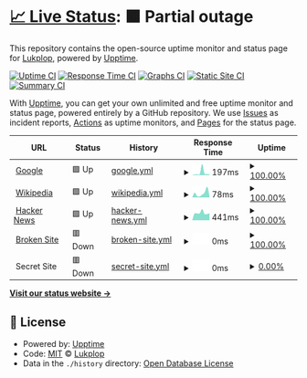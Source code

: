 # [📈 Live Status](https://Lukplop.github.io/test-upptime): <!--live status--> **🟧 Partial outage**

This repository contains the open-source uptime monitor and status page for [Lukplop](https://Lukplop.github.io/test-upptime), powered by [Upptime](https://github.com/upptime/upptime).

[![Uptime CI](https://github.com/koj-co/upptime/workflows/Uptime%20CI/badge.svg)](https://github.com/koj-co/upptime/actions?query=workflow%3A%22Uptime+CI%22)
[![Response Time CI](https://github.com/koj-co/upptime/workflows/Response%20Time%20CI/badge.svg)](https://github.com/koj-co/upptime/actions?query=workflow%3A%22Response+Time+CI%22)
[![Graphs CI](https://github.com/koj-co/upptime/workflows/Graphs%20CI/badge.svg)](https://github.com/koj-co/upptime/actions?query=workflow%3A%22Graphs+CI%22)
[![Static Site CI](https://github.com/koj-co/upptime/workflows/Static%20Site%20CI/badge.svg)](https://github.com/koj-co/upptime/actions?query=workflow%3A%22Static+Site+CI%22)
[![Summary CI](https://github.com/koj-co/upptime/workflows/Summary%20CI/badge.svg)](https://github.com/koj-co/upptime/actions?query=workflow%3A%22Summary+CI%22)

With [Upptime](https://upptime.js.org), you can get your own unlimited and free uptime monitor and status page, powered entirely by a GitHub repository. We use [Issues](https://github.com/Lukplop/test-upptime/issues) as incident reports, [Actions](https://github.com/Lukplop/test-upptime/actions) as uptime monitors, and [Pages](https://Lukplop.github.io/test-upptime) for the status page.

<!--start: status pages-->
<!-- This summary is generated by Upptime (https://github.com/upptime/upptime) -->
<!-- Do not edit this manually, your changes will be overwritten -->
<!-- prettier-ignore -->
| URL | Status | History | Response Time | Uptime |
| --- | ------ | ------- | ------------- | ------ |
| <img alt="" src="https://favicons.githubusercontent.com/www.google.com" height="13"> [Google](https://www.google.com) | 🟩 Up | [google.yml](https://github.com/Lukplop/test-upptime/commits/master/history/google.yml) | <details><summary><img alt="Response time graph" src="./graphs/google/response-time-week.png" height="20"> 197ms</summary><br><a href="https://Lukplop.github.io/test-upptime/history/google"><img alt="Response time 98" src="https://img.shields.io/endpoint?url=https%3A%2F%2Fraw.githubusercontent.com%2FLukplop%2Ftest-upptime%2Fmaster%2Fapi%2Fgoogle%2Fresponse-time.json"></a><br><a href="https://Lukplop.github.io/test-upptime/history/google"><img alt="24-hour response time 58" src="https://img.shields.io/endpoint?url=https%3A%2F%2Fraw.githubusercontent.com%2FLukplop%2Ftest-upptime%2Fmaster%2Fapi%2Fgoogle%2Fresponse-time-day.json"></a><br><a href="https://Lukplop.github.io/test-upptime/history/google"><img alt="7-day response time 197" src="https://img.shields.io/endpoint?url=https%3A%2F%2Fraw.githubusercontent.com%2FLukplop%2Ftest-upptime%2Fmaster%2Fapi%2Fgoogle%2Fresponse-time-week.json"></a><br><a href="https://Lukplop.github.io/test-upptime/history/google"><img alt="30-day response time 107" src="https://img.shields.io/endpoint?url=https%3A%2F%2Fraw.githubusercontent.com%2FLukplop%2Ftest-upptime%2Fmaster%2Fapi%2Fgoogle%2Fresponse-time-month.json"></a><br><a href="https://Lukplop.github.io/test-upptime/history/google"><img alt="1-year response time 98" src="https://img.shields.io/endpoint?url=https%3A%2F%2Fraw.githubusercontent.com%2FLukplop%2Ftest-upptime%2Fmaster%2Fapi%2Fgoogle%2Fresponse-time-year.json"></a></details> | <details><summary><a href="https://Lukplop.github.io/test-upptime/history/google">100.00%</a></summary><a href="https://Lukplop.github.io/test-upptime/history/google"><img alt="All-time uptime 100.00%" src="https://img.shields.io/endpoint?url=https%3A%2F%2Fraw.githubusercontent.com%2FLukplop%2Ftest-upptime%2Fmaster%2Fapi%2Fgoogle%2Fuptime.json"></a><br><a href="https://Lukplop.github.io/test-upptime/history/google"><img alt="24-hour uptime 100.00%" src="https://img.shields.io/endpoint?url=https%3A%2F%2Fraw.githubusercontent.com%2FLukplop%2Ftest-upptime%2Fmaster%2Fapi%2Fgoogle%2Fuptime-day.json"></a><br><a href="https://Lukplop.github.io/test-upptime/history/google"><img alt="7-day uptime 100.00%" src="https://img.shields.io/endpoint?url=https%3A%2F%2Fraw.githubusercontent.com%2FLukplop%2Ftest-upptime%2Fmaster%2Fapi%2Fgoogle%2Fuptime-week.json"></a><br><a href="https://Lukplop.github.io/test-upptime/history/google"><img alt="30-day uptime 100.00%" src="https://img.shields.io/endpoint?url=https%3A%2F%2Fraw.githubusercontent.com%2FLukplop%2Ftest-upptime%2Fmaster%2Fapi%2Fgoogle%2Fuptime-month.json"></a><br><a href="https://Lukplop.github.io/test-upptime/history/google"><img alt="1-year uptime 100.00%" src="https://img.shields.io/endpoint?url=https%3A%2F%2Fraw.githubusercontent.com%2FLukplop%2Ftest-upptime%2Fmaster%2Fapi%2Fgoogle%2Fuptime-year.json"></a></details>
| <img alt="" src="https://favicons.githubusercontent.com/en.wikipedia.org" height="13"> [Wikipedia](https://en.wikipedia.org) | 🟩 Up | [wikipedia.yml](https://github.com/Lukplop/test-upptime/commits/master/history/wikipedia.yml) | <details><summary><img alt="Response time graph" src="./graphs/wikipedia/response-time-week.png" height="20"> 78ms</summary><br><a href="https://Lukplop.github.io/test-upptime/history/wikipedia"><img alt="Response time 104" src="https://img.shields.io/endpoint?url=https%3A%2F%2Fraw.githubusercontent.com%2FLukplop%2Ftest-upptime%2Fmaster%2Fapi%2Fwikipedia%2Fresponse-time.json"></a><br><a href="https://Lukplop.github.io/test-upptime/history/wikipedia"><img alt="24-hour response time 19" src="https://img.shields.io/endpoint?url=https%3A%2F%2Fraw.githubusercontent.com%2FLukplop%2Ftest-upptime%2Fmaster%2Fapi%2Fwikipedia%2Fresponse-time-day.json"></a><br><a href="https://Lukplop.github.io/test-upptime/history/wikipedia"><img alt="7-day response time 78" src="https://img.shields.io/endpoint?url=https%3A%2F%2Fraw.githubusercontent.com%2FLukplop%2Ftest-upptime%2Fmaster%2Fapi%2Fwikipedia%2Fresponse-time-week.json"></a><br><a href="https://Lukplop.github.io/test-upptime/history/wikipedia"><img alt="30-day response time 118" src="https://img.shields.io/endpoint?url=https%3A%2F%2Fraw.githubusercontent.com%2FLukplop%2Ftest-upptime%2Fmaster%2Fapi%2Fwikipedia%2Fresponse-time-month.json"></a><br><a href="https://Lukplop.github.io/test-upptime/history/wikipedia"><img alt="1-year response time 104" src="https://img.shields.io/endpoint?url=https%3A%2F%2Fraw.githubusercontent.com%2FLukplop%2Ftest-upptime%2Fmaster%2Fapi%2Fwikipedia%2Fresponse-time-year.json"></a></details> | <details><summary><a href="https://Lukplop.github.io/test-upptime/history/wikipedia">100.00%</a></summary><a href="https://Lukplop.github.io/test-upptime/history/wikipedia"><img alt="All-time uptime 100.00%" src="https://img.shields.io/endpoint?url=https%3A%2F%2Fraw.githubusercontent.com%2FLukplop%2Ftest-upptime%2Fmaster%2Fapi%2Fwikipedia%2Fuptime.json"></a><br><a href="https://Lukplop.github.io/test-upptime/history/wikipedia"><img alt="24-hour uptime 100.00%" src="https://img.shields.io/endpoint?url=https%3A%2F%2Fraw.githubusercontent.com%2FLukplop%2Ftest-upptime%2Fmaster%2Fapi%2Fwikipedia%2Fuptime-day.json"></a><br><a href="https://Lukplop.github.io/test-upptime/history/wikipedia"><img alt="7-day uptime 100.00%" src="https://img.shields.io/endpoint?url=https%3A%2F%2Fraw.githubusercontent.com%2FLukplop%2Ftest-upptime%2Fmaster%2Fapi%2Fwikipedia%2Fuptime-week.json"></a><br><a href="https://Lukplop.github.io/test-upptime/history/wikipedia"><img alt="30-day uptime 100.00%" src="https://img.shields.io/endpoint?url=https%3A%2F%2Fraw.githubusercontent.com%2FLukplop%2Ftest-upptime%2Fmaster%2Fapi%2Fwikipedia%2Fuptime-month.json"></a><br><a href="https://Lukplop.github.io/test-upptime/history/wikipedia"><img alt="1-year uptime 100.00%" src="https://img.shields.io/endpoint?url=https%3A%2F%2Fraw.githubusercontent.com%2FLukplop%2Ftest-upptime%2Fmaster%2Fapi%2Fwikipedia%2Fuptime-year.json"></a></details>
| <img alt="" src="https://favicons.githubusercontent.com/news.ycombinator.com" height="13"> [Hacker News](https://news.ycombinator.com) | 🟩 Up | [hacker-news.yml](https://github.com/Lukplop/test-upptime/commits/master/history/hacker-news.yml) | <details><summary><img alt="Response time graph" src="./graphs/hacker-news/response-time-week.png" height="20"> 441ms</summary><br><a href="https://Lukplop.github.io/test-upptime/history/hacker-news"><img alt="Response time 452" src="https://img.shields.io/endpoint?url=https%3A%2F%2Fraw.githubusercontent.com%2FLukplop%2Ftest-upptime%2Fmaster%2Fapi%2Fhacker-news%2Fresponse-time.json"></a><br><a href="https://Lukplop.github.io/test-upptime/history/hacker-news"><img alt="24-hour response time 421" src="https://img.shields.io/endpoint?url=https%3A%2F%2Fraw.githubusercontent.com%2FLukplop%2Ftest-upptime%2Fmaster%2Fapi%2Fhacker-news%2Fresponse-time-day.json"></a><br><a href="https://Lukplop.github.io/test-upptime/history/hacker-news"><img alt="7-day response time 441" src="https://img.shields.io/endpoint?url=https%3A%2F%2Fraw.githubusercontent.com%2FLukplop%2Ftest-upptime%2Fmaster%2Fapi%2Fhacker-news%2Fresponse-time-week.json"></a><br><a href="https://Lukplop.github.io/test-upptime/history/hacker-news"><img alt="30-day response time 474" src="https://img.shields.io/endpoint?url=https%3A%2F%2Fraw.githubusercontent.com%2FLukplop%2Ftest-upptime%2Fmaster%2Fapi%2Fhacker-news%2Fresponse-time-month.json"></a><br><a href="https://Lukplop.github.io/test-upptime/history/hacker-news"><img alt="1-year response time 452" src="https://img.shields.io/endpoint?url=https%3A%2F%2Fraw.githubusercontent.com%2FLukplop%2Ftest-upptime%2Fmaster%2Fapi%2Fhacker-news%2Fresponse-time-year.json"></a></details> | <details><summary><a href="https://Lukplop.github.io/test-upptime/history/hacker-news">100.00%</a></summary><a href="https://Lukplop.github.io/test-upptime/history/hacker-news"><img alt="All-time uptime 100.00%" src="https://img.shields.io/endpoint?url=https%3A%2F%2Fraw.githubusercontent.com%2FLukplop%2Ftest-upptime%2Fmaster%2Fapi%2Fhacker-news%2Fuptime.json"></a><br><a href="https://Lukplop.github.io/test-upptime/history/hacker-news"><img alt="24-hour uptime 100.00%" src="https://img.shields.io/endpoint?url=https%3A%2F%2Fraw.githubusercontent.com%2FLukplop%2Ftest-upptime%2Fmaster%2Fapi%2Fhacker-news%2Fuptime-day.json"></a><br><a href="https://Lukplop.github.io/test-upptime/history/hacker-news"><img alt="7-day uptime 100.00%" src="https://img.shields.io/endpoint?url=https%3A%2F%2Fraw.githubusercontent.com%2FLukplop%2Ftest-upptime%2Fmaster%2Fapi%2Fhacker-news%2Fuptime-week.json"></a><br><a href="https://Lukplop.github.io/test-upptime/history/hacker-news"><img alt="30-day uptime 100.00%" src="https://img.shields.io/endpoint?url=https%3A%2F%2Fraw.githubusercontent.com%2FLukplop%2Ftest-upptime%2Fmaster%2Fapi%2Fhacker-news%2Fuptime-month.json"></a><br><a href="https://Lukplop.github.io/test-upptime/history/hacker-news"><img alt="1-year uptime 100.00%" src="https://img.shields.io/endpoint?url=https%3A%2F%2Fraw.githubusercontent.com%2FLukplop%2Ftest-upptime%2Fmaster%2Fapi%2Fhacker-news%2Fuptime-year.json"></a></details>
| <img alt="" src="https://favicons.githubusercontent.com/thissitedoesnotexist.com" height="13"> [Broken Site](https://thissitedoesnotexist.com) | 🟥 Down | [broken-site.yml](https://github.com/Lukplop/test-upptime/commits/master/history/broken-site.yml) | <details><summary><img alt="Response time graph" src="./graphs/broken-site/response-time-week.png" height="20"> 0ms</summary><br><a href="https://Lukplop.github.io/test-upptime/history/broken-site"><img alt="Response time 0" src="https://img.shields.io/endpoint?url=https%3A%2F%2Fraw.githubusercontent.com%2FLukplop%2Ftest-upptime%2Fmaster%2Fapi%2Fbroken-site%2Fresponse-time.json"></a><br><a href="https://Lukplop.github.io/test-upptime/history/broken-site"><img alt="24-hour response time 0" src="https://img.shields.io/endpoint?url=https%3A%2F%2Fraw.githubusercontent.com%2FLukplop%2Ftest-upptime%2Fmaster%2Fapi%2Fbroken-site%2Fresponse-time-day.json"></a><br><a href="https://Lukplop.github.io/test-upptime/history/broken-site"><img alt="7-day response time 0" src="https://img.shields.io/endpoint?url=https%3A%2F%2Fraw.githubusercontent.com%2FLukplop%2Ftest-upptime%2Fmaster%2Fapi%2Fbroken-site%2Fresponse-time-week.json"></a><br><a href="https://Lukplop.github.io/test-upptime/history/broken-site"><img alt="30-day response time 0" src="https://img.shields.io/endpoint?url=https%3A%2F%2Fraw.githubusercontent.com%2FLukplop%2Ftest-upptime%2Fmaster%2Fapi%2Fbroken-site%2Fresponse-time-month.json"></a><br><a href="https://Lukplop.github.io/test-upptime/history/broken-site"><img alt="1-year response time 0" src="https://img.shields.io/endpoint?url=https%3A%2F%2Fraw.githubusercontent.com%2FLukplop%2Ftest-upptime%2Fmaster%2Fapi%2Fbroken-site%2Fresponse-time-year.json"></a></details> | <details><summary><a href="https://Lukplop.github.io/test-upptime/history/broken-site">100.00%</a></summary><a href="https://Lukplop.github.io/test-upptime/history/broken-site"><img alt="All-time uptime 100.00%" src="https://img.shields.io/endpoint?url=https%3A%2F%2Fraw.githubusercontent.com%2FLukplop%2Ftest-upptime%2Fmaster%2Fapi%2Fbroken-site%2Fuptime.json"></a><br><a href="https://Lukplop.github.io/test-upptime/history/broken-site"><img alt="24-hour uptime 100.00%" src="https://img.shields.io/endpoint?url=https%3A%2F%2Fraw.githubusercontent.com%2FLukplop%2Ftest-upptime%2Fmaster%2Fapi%2Fbroken-site%2Fuptime-day.json"></a><br><a href="https://Lukplop.github.io/test-upptime/history/broken-site"><img alt="7-day uptime 100.00%" src="https://img.shields.io/endpoint?url=https%3A%2F%2Fraw.githubusercontent.com%2FLukplop%2Ftest-upptime%2Fmaster%2Fapi%2Fbroken-site%2Fuptime-week.json"></a><br><a href="https://Lukplop.github.io/test-upptime/history/broken-site"><img alt="30-day uptime 100.00%" src="https://img.shields.io/endpoint?url=https%3A%2F%2Fraw.githubusercontent.com%2FLukplop%2Ftest-upptime%2Fmaster%2Fapi%2Fbroken-site%2Fuptime-month.json"></a><br><a href="https://Lukplop.github.io/test-upptime/history/broken-site"><img alt="1-year uptime 100.00%" src="https://img.shields.io/endpoint?url=https%3A%2F%2Fraw.githubusercontent.com%2FLukplop%2Ftest-upptime%2Fmaster%2Fapi%2Fbroken-site%2Fuptime-year.json"></a></details>
| <img alt="" src="https://favicons.githubusercontent.com/null" height="13"> Secret Site | 🟥 Down | [secret-site.yml](https://github.com/Lukplop/test-upptime/commits/master/history/secret-site.yml) | <details><summary><img alt="Response time graph" src="./graphs/secret-site/response-time-week.png" height="20"> 0ms</summary><br><a href="https://Lukplop.github.io/test-upptime/history/secret-site"><img alt="Response time 0" src="https://img.shields.io/endpoint?url=https%3A%2F%2Fraw.githubusercontent.com%2FLukplop%2Ftest-upptime%2Fmaster%2Fapi%2Fsecret-site%2Fresponse-time.json"></a><br><a href="https://Lukplop.github.io/test-upptime/history/secret-site"><img alt="24-hour response time 0" src="https://img.shields.io/endpoint?url=https%3A%2F%2Fraw.githubusercontent.com%2FLukplop%2Ftest-upptime%2Fmaster%2Fapi%2Fsecret-site%2Fresponse-time-day.json"></a><br><a href="https://Lukplop.github.io/test-upptime/history/secret-site"><img alt="7-day response time 0" src="https://img.shields.io/endpoint?url=https%3A%2F%2Fraw.githubusercontent.com%2FLukplop%2Ftest-upptime%2Fmaster%2Fapi%2Fsecret-site%2Fresponse-time-week.json"></a><br><a href="https://Lukplop.github.io/test-upptime/history/secret-site"><img alt="30-day response time 0" src="https://img.shields.io/endpoint?url=https%3A%2F%2Fraw.githubusercontent.com%2FLukplop%2Ftest-upptime%2Fmaster%2Fapi%2Fsecret-site%2Fresponse-time-month.json"></a><br><a href="https://Lukplop.github.io/test-upptime/history/secret-site"><img alt="1-year response time 0" src="https://img.shields.io/endpoint?url=https%3A%2F%2Fraw.githubusercontent.com%2FLukplop%2Ftest-upptime%2Fmaster%2Fapi%2Fsecret-site%2Fresponse-time-year.json"></a></details> | <details><summary><a href="https://Lukplop.github.io/test-upptime/history/secret-site">0.00%</a></summary><a href="https://Lukplop.github.io/test-upptime/history/secret-site"><img alt="All-time uptime 70.57%" src="https://img.shields.io/endpoint?url=https%3A%2F%2Fraw.githubusercontent.com%2FLukplop%2Ftest-upptime%2Fmaster%2Fapi%2Fsecret-site%2Fuptime.json"></a><br><a href="https://Lukplop.github.io/test-upptime/history/secret-site"><img alt="24-hour uptime 0.00%" src="https://img.shields.io/endpoint?url=https%3A%2F%2Fraw.githubusercontent.com%2FLukplop%2Ftest-upptime%2Fmaster%2Fapi%2Fsecret-site%2Fuptime-day.json"></a><br><a href="https://Lukplop.github.io/test-upptime/history/secret-site"><img alt="7-day uptime 0.00%" src="https://img.shields.io/endpoint?url=https%3A%2F%2Fraw.githubusercontent.com%2FLukplop%2Ftest-upptime%2Fmaster%2Fapi%2Fsecret-site%2Fuptime-week.json"></a><br><a href="https://Lukplop.github.io/test-upptime/history/secret-site"><img alt="30-day uptime 0.00%" src="https://img.shields.io/endpoint?url=https%3A%2F%2Fraw.githubusercontent.com%2FLukplop%2Ftest-upptime%2Fmaster%2Fapi%2Fsecret-site%2Fuptime-month.json"></a><br><a href="https://Lukplop.github.io/test-upptime/history/secret-site"><img alt="1-year uptime 70.57%" src="https://img.shields.io/endpoint?url=https%3A%2F%2Fraw.githubusercontent.com%2FLukplop%2Ftest-upptime%2Fmaster%2Fapi%2Fsecret-site%2Fuptime-year.json"></a></details>

<!--end: status pages-->

[**Visit our status website →**](https://Lukplop.github.io/test-upptime)

## 📄 License

- Powered by: [Upptime](https://github.com/upptime/upptime)
- Code: [MIT](./LICENSE) © [Lukplop](https://Lukplop.github.io/test-upptime)
- Data in the `./history` directory: [Open Database License](https://opendatacommons.org/licenses/odbl/1-0/)

